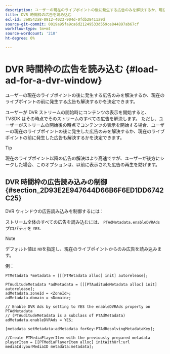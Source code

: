 ```yaml
---
description: ユーザーの現在のライブポイントの後に発生する広告のみを解決するか、現在のライブポイントの前に発生する広告も解決するかを決定できます。
title: DVR 時間枠の広告を読み込む
exl-id: 3e8542a8-0912-4023-904d-0fdb28411a9d
source-git-commit: 0019a95fa9ca6d21249533d559ce844897ab67cf
workflow-type: tm+mt
source-wordcount: '210'
ht-degree: 0%

---
```


# DVR 時間枠の広告を読み込む {#load-ad-for-a-dvr-window}

ユーザーの現在のライブポイントの後に発生する広告のみを解決するか、現在のライブポイントの前に発生する広告も解決するかを決定できます。

ユーザーが DVR ストリームの開始時にコンテンツの表示を開始すると、 TVSDK はその時点でそのストリームのすべての広告を解決します。 ただし、ユーザーがストリームの開始後の時点でコンテンツの表示を開始する場合、ユーザーの現在のライブポイントの後に発生した広告のみを解決するか、現在のライブポイントの前に発生した広告も解決するかを決定できます。

>[!TIP]
>
>現在のライブポイント以降の広告の解決はより高速ですが、ユーザーが後方にシークした場合、このオプションは、以前に表示された広告の再生を妨げます。

## DVR 時間枠の広告読み込みの制御 {#section_2D93E2E947644D66B6F6ED1DD6742C25}

DVR ウィンドウの広告読み込みを制御するには：

ストリーム全体のすべての広告を読み込むには、 `PTAdMetadata.enableDVRAds` プロパティを `YES`.

>[!NOTE]
>
>デフォルト値は `NO`を指定し、現在のライブポイントからのみ広告を読み込みます。

例：

```
PTMetadata *metadata = [[[PTMetadata alloc] init] autorelease]; 
 
PTAuditudeMetadata *adMetadata = [[[PTAuditudeMetadata alloc] init] autorelease];  
adMetadata.zoneId = <ZoneId>; 
adMetadata.domain = <Domain>; 
 
// Enable DVR Ads by setting to YES the enableDVRAds property on PTAdMetadata  
// (PTAuditudeMetadata is a subclass of PTAdMetadata)  
adMetadata.enableDVRAds = YES; 
 
[metadata setMetadata:adMetadata forKey:PTAdResolvingMetadataKey]; 
 
//Create PTMediaPlayerItem with the previously prepared metadata    
playerItem = [[PTMediaPlayerItem alloc] initWithUrl:url mediaId:yourMediaID metadata:metadata]; 
```
